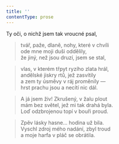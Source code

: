 ```yaml
---
title: ''
contentType: prose
---
```


Ty oči, o nichž jsem tak vroucné psal,

> tvář, paže, dlaně, nohy, které v chvíli  
> ode mne moji duši oddělily,  
> že jiný, než jsou druzí, jsem se stal,

> vlas, v kterém třpyt ryzího zlata hrál,  
> andělské jiskry rtů, jež zasvítily  
> a zem ty úsměvy v ráj proměnily —  
> hrst prachu jsou a necítí nic dál.

> A já jsem živ! Zkrušený, v žalu plout  
> mám bez světel, jež mi tak drahá byla.  
> Loď odzbrojenou topí v bouři proud.

> Zpěv lásky hasne… hodina už bila.  
> Vyschl zdroj mého nadání, zbyl troud  
> a moje harfa v pláč se obrátila.
